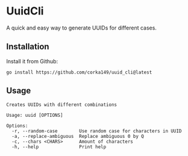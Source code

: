 # UuidCli

A quick and easy way to generate UUIDs for different cases.

## Installation

Install it from Github:
```
go install https://github.com/corka149/uuid_cli@latest
```

## Usage

```
Creates UUIDs with different combinations

Usage: uuid [OPTIONS]

Options:
  -r, --random-case        Use random case for characters in UUID
  -a, --replace-ambiguous  Replace ambiguous 0 by Q
  -c, --chars <CHARS>      Amount of characters
  -h, --help               Print help

```

